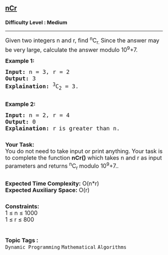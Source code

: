 <h2><a href="https://practice.geeksforgeeks.org/problems/ncr1019/1?page=1&sortBy=submissions&searchQuery=nCr">nCr</a></h2><h3>Difficulty Level : Medium</h3><hr><div class="problems_problem_content__Xm_eO"><p><span style="font-size:18px">Given two integers&nbsp;n and r, find <sup>n</sup>C<sub>r. </sub>Since the answer may be very large, calculate the answer modulo&nbsp;10<sup>9</sup>+7.</span></p>

<p><strong><span style="font-size:18px">Example 1:</span></strong></p>

<pre><span style="font-size:18px"><strong>Input:</strong> n = 3, r = 2
<strong>Output:</strong> 3
<strong>Explaination:</strong> <sup>3</sup>C<sub>2</sub> = 3. </span></pre>

<p><br>
<strong><span style="font-size:18px">Example 2:</span></strong></p>

<pre><span style="font-size:18px"><strong>Input:</strong> n = 2, r = 4
<strong>Output:</strong> 0
<strong>Explaination:</strong> </span><span style="font-size:15px"><span style="font-size:18px">r</span> <span style="font-size:18px">is greater than n</span></span><span style="font-size:18px">.</span></pre>

<p><br>
<span style="font-size:18px"><strong>Your Task:</strong><br>
You do not need to take input or print anything. Your task is to complete the function <strong>nCr()</strong> which takes n and&nbsp;r as input parameters and returns <sup>n</sup>C<sub>r&nbsp;</sub>modulo&nbsp;10<sup>9</sup>+7..</span></p>

<p><br>
<span style="font-size:18px"><strong>Expected Time Complexity:</strong> O(n*r)<br>
<strong>Expected Auxiliary Space:</strong> O(r)</span></p>

<p><br>
<span style="font-size:18px"><strong>Constraints:</strong><br>
1 ≤ n ≤ 1000<br>
1 ≤ r ≤ 800</span></p>
</div><br><p><span style=font-size:18px><strong>Topic Tags : </strong><br><code>Dynamic Programming</code>&nbsp;<code>Mathematical</code>&nbsp;<code>Algorithms</code>&nbsp;
